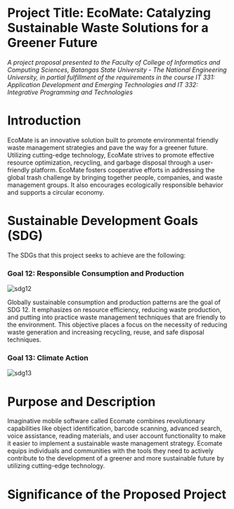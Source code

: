 # Project Title: EcoMate: Catalyzing Sustainable Waste Solutions for a Greener Future
*A project proposal presented to the Faculty of College of Informatics and Computing Sciences, Batangas State University - The National Engineering University, in partial fulfillment of the requirements in the course IT 331: Application Development and Emerging Technologies and IT 332: Integrative Programming and Technologies*

# Introduction

EcoMate is an innovative solution built to promote environmental friendly waste management strategies and pave the way for a greener future. Utilizing cutting-edge technology, EcoMate strives to promote effective resource optimization, recycling, and garbage disposal through a user-friendly platform. 
EcoMate fosters cooperative efforts in addressing the global trash challenge by bringing together people, companies, and waste management groups. It also encourages ecologically responsible behavior and supports a circular economy.

# Sustainable Development Goals (SDG)
The SDGs that this project seeks to achieve are the following:

<h3>Goal 12: Responsible Consumption and Production</h3>

![sdg12](https://github.com/eynjiljoy/IT331_IT332_Final_Project/assets/113650068/853f63be-4d46-4795-8e81-2dabd6dc83ea)

Globally sustainable consumption and production patterns are the goal of SDG 12. It emphasizes on resource efficiency, reducing waste production, and putting into practice waste management techniques that are friendly to the environment. This objective places a focus on the necessity of reducing waste generation and increasing recycling, reuse, and safe disposal techniques.

<h3>Goal 13: Climate Action</h3>

![sdg13](https://github.com/eynjiljoy/IT331_IT332_Final_Project/assets/113650068/8a17cfaa-10d3-42b4-95e2-bf04ee07a611)

# Purpose and Description
Imaginative mobile software called Ecomate combines revolutionary capabilities like object identification, barcode scanning, advanced search, voice assistance, reading materials, and user account functionality to make it easier to implement a sustainable waste management strategy. Ecomate equips individuals and communities with the tools they need to actively contribute to the development of a greener and more sustainable future by utilizing cutting-edge technology.

# Significance of the Proposed Project

